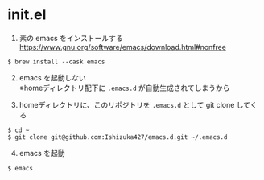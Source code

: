 # init.el


1. 素の emacs をインストールする  
https://www.gnu.org/software/emacs/download.html#nonfree
```console
$ brew install --cask emacs
```

2. emacs を起動しない  
※homeディレクトリ配下に `.emacs.d` が自動生成されてしまうから

3. homeディレクトリに、このリポジトリを `.emacs.d` として git clone してくる
```console
$ cd ~
$ git clone git@github.com:Ishizuka427/emacs.d.git ~/.emacs.d
```
4. emacs を起動
```console
$ emacs
```

